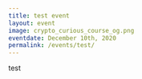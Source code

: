 ```yaml
---
title: test event
layout: event
image: crypto_curious_course_og.png
eventdate: December 10th, 2020
permalink: /events/test/
---
```


<p>test</p>